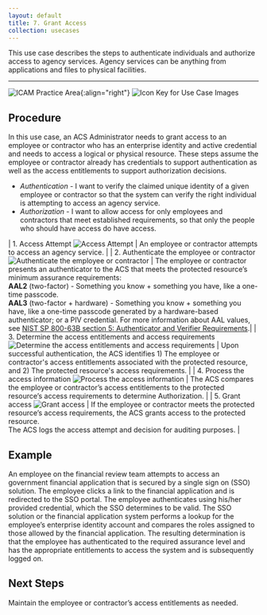 ```yaml
---
layout: default
title: 7. Grant Access
collection: usecases
---
```


This use case describes the steps to authenticate individuals and authorize access to agency services. Agency services can be anything from applications and files to physical facilities.

---

![ICAM Practice Area]({{site.baseurl}}/img/usecases/Access-AuthnAuthz.png){:align="right"}
![Icon Key for Use Case Images]({{site.baseurl}}/img/usecases/7-IconKey.png)

## Procedure

In this use case, an ACS Administrator needs to grant access to an employee or contractor who has an enterprise identity and active credential and needs to access a logical or physical resource. These steps assume the employee or contractor already has credentials to support authentication as well as the access entitlements to support authorization decisions.

- *Authentication* - I want to verify the claimed unique identity of a given employee or contractor  so that the system can verify the right individual is attempting to access an agency service. 
- *Authorization* - I want to allow access for only employees and contractors that meet established requirements, so that only the people who should have access do have access.

| 1. Access Attempt ![Access Attempt]({{site.baseurl}}/img/usecases/7-1.png)  | An employee or contractor attempts to access an agency service. |
| 2. Authenticate the employee or contractor ![Authenticate the employee or contractor]({{site.baseurl}}/img/usecases/7-2.png)  | The employee or contractor presents an authenticator to the ACS that meets the protected resource’s minimum assurance requirements:<br/>**AAL2** (two-factor) - Something you know + something you have, like a one-time passcode.<br/>**AAL3** (two-factor + hardware) - Something you know + something you have, like a one-time passcode generated by a hardware-based authenticator; or a PIV credential. For more information about AAL values, see <a href="https://pages.nist.gov/800-63-3/sp800-63b.html#sec5" target="_blank">NIST SP 800-63B section 5: Authenticator and Verifier Requirements</a>.|
| 3. Determine the access entitlements and access requirements ![Determine the access entitlements and access requirements]({{site.baseurl}}/img/usecases/7-3.png)  | Upon successful authentication, the ACS identifies 1) The employee or contractor's access entitlements associated with the protected resource, and 2) The protected resource's access requirements. |
| 4. Process the access information ![Process the access information]({{site.baseurl}}/img/usecases/7-4.png)  | The ACS compares the employee or contractor’s access entitlements to the protected resource’s access requirements to determine Authorization. |
| 5. Grant access ![Grant access]({{site.baseurl}}/img/usecases/7-5.png)  | If the employee or contractor meets the protected resource’s access requirements, the ACS grants access to the protected resource.<br/>The ACS logs the access attempt and decision for auditing purposes. |

## Example

An employee on the financial review team attempts to access an government financial application that is secured by a single sign on (SSO) solution. The employee clicks a link to the financial application and is redirected to the SSO portal. The employee authenticates using his/her provided credential, which the SSO determines to be valid.  The SSO solution or the financial application system performs a lookup for the employee’s enterprise identity account and compares the roles assigned to those allowed by the financial application. The resulting determination is that the employee has authenticated to the required assurance level and has the appropriate entitlements to access the system and is subsequently logged on.

## Next Steps

Maintain the employee or contractor’s access entitlements as needed.
